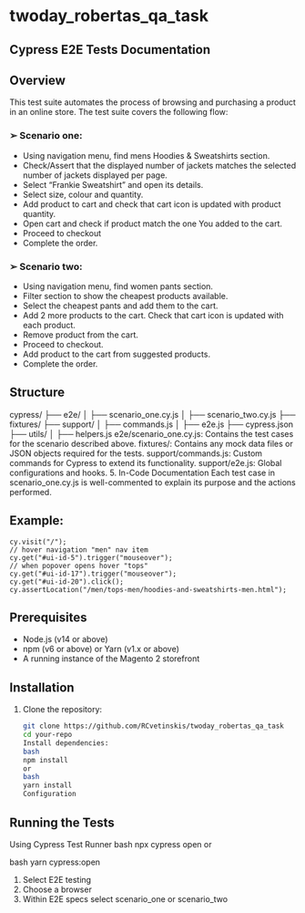 # twoday_robertas_qa_task

## Cypress E2E Tests Documentation

## Overview

This test suite automates the process of browsing and purchasing a product in an online store. The test suite covers the following flow:
### ➢ Scenario one:
* Using navigation menu, find mens Hoodies & Sweatshirts section. 
* Check/Assert that the displayed number of jackets matches the selected 
number of jackets displayed per page.
* Select “Frankie Sweatshirt” and open its details.
* Select size, colour and quantity.
* Add product to cart and check that cart icon is updated with product quantity.
* Open cart and check if product match the one You added to the cart.
* Proceed to checkout
* Complete the order.
### ➢ Scenario two:
* Using navigation menu, find women pants section.
* Filter section to show the cheapest products available.
* Select the cheapest pants and add them to the cart.
* Add 2 more products to the cart. Check that cart icon is updated with each 
product.
* Remove product from the cart.
* Proceed to checkout.
* Add product to the cart from suggested products.
* Complete the order.

## Structure

cypress/
├── e2e/
│   ├── scenario_one.cy.js
│   ├── scenario_two.cy.js
├── fixtures/
├── support/
│   ├── commands.js
│   ├── e2e.js
├── cypress.json
├── utils/
│   ├── helpers.js
e2e/scenario_one.cy.js: Contains the test cases for the scenario described above.
fixtures/: Contains any mock data files or JSON objects required for the tests.
support/commands.js: Custom commands for Cypress to extend its functionality.
support/e2e.js: Global configurations and hooks. 5. In-Code Documentation
Each test case in scenario_one.cy.js is well-commented to explain its purpose and the actions performed.

## Example:
    cy.visit("/");
    // hover navigation "men" nav item
    cy.get("#ui-id-5").trigger("mouseover");
    // when popover opens hover "tops"
    cy.get("#ui-id-17").trigger("mouseover");
    cy.get("#ui-id-20").click();
    cy.assertLocation("/men/tops-men/hoodies-and-sweatshirts-men.html");
    
## Prerequisites

- Node.js (v14 or above)
- npm (v6 or above) or Yarn (v1.x or above)
- A running instance of the Magento 2 storefront

## Installation

1. Clone the repository:
   ```bash
   git clone https://github.com/RCvetinskis/twoday_robertas_qa_task
   cd your-repo
   Install dependencies:
   bash
   npm install
   or
   bash
   yarn install
   Configuration
   ```

## Running the Tests

Using Cypress Test Runner
bash
npx cypress open
or

bash
yarn cypress:open

1. Select E2E testing
2. Choose a browser
3. Within  E2E specs  select scenario_one or scenario_two
